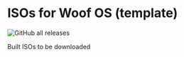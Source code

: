 # ISOs for Woof OS (template)

<img alt="GitHub all releases" src="https://img.shields.io/github/downloads/woof-os/isos-sway/total?color=%2381a2be&logo=linux&logoColor=c5c8c6&style=for-the-badge">

Built ISOs to be downloaded
